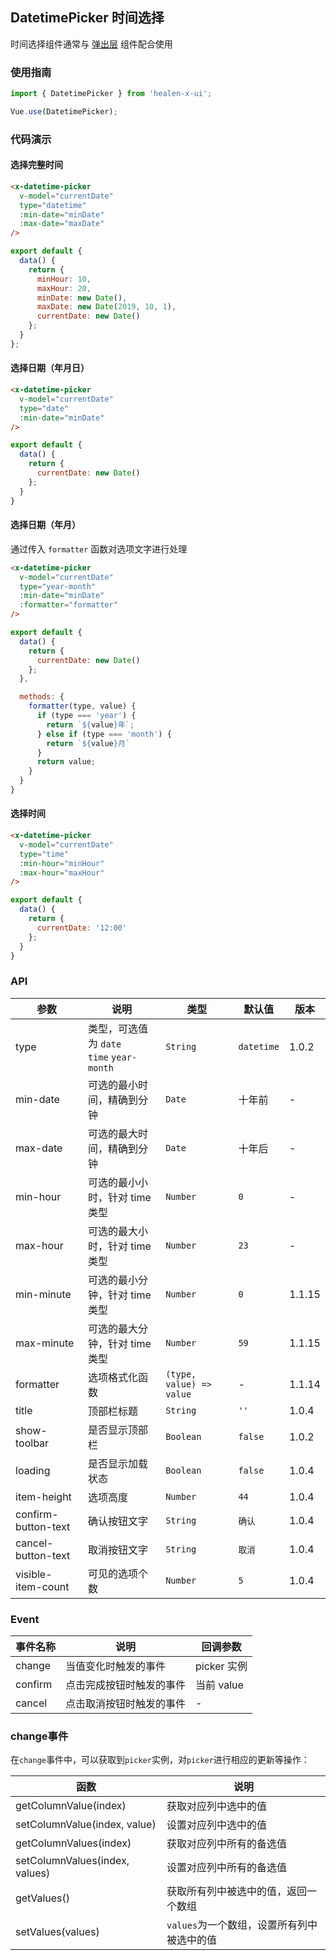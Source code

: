 ## DatetimePicker 时间选择
时间选择组件通常与 [弹出层](#/zh-CN/popup) 组件配合使用

### 使用指南
``` javascript
import { DatetimePicker } from 'healen-x-ui';

Vue.use(DatetimePicker);
```

### 代码演示

#### 选择完整时间

```html
<x-datetime-picker
  v-model="currentDate"
  type="datetime"
  :min-date="minDate"
  :max-date="maxDate"
/>
```

```javascript
export default {
  data() {
    return {
      minHour: 10,
      maxHour: 20,
      minDate: new Date(),
      maxDate: new Date(2019, 10, 1),
      currentDate: new Date()
    };
  }
};
```

#### 选择日期（年月日）

```html
<x-datetime-picker
  v-model="currentDate"
  type="date"
  :min-date="minDate"
/>
```

```js
export default {
  data() {
    return {
      currentDate: new Date()
    };
  }
}
```

#### 选择日期（年月）
通过传入 `formatter` 函数对选项文字进行处理

```html
<x-datetime-picker
  v-model="currentDate"
  type="year-month"
  :min-date="minDate"
  :formatter="formatter"
/>
```

```js
export default {
  data() {
    return {
      currentDate: new Date()
    };
  },

  methods: {
    formatter(type, value) {
      if (type === 'year') {
        return `${value}年`;
      } else if (type === 'month') {
        return `${value}月`
      }
      return value;
    }
  }
}
```

#### 选择时间

```html
<x-datetime-picker
  v-model="currentDate"
  type="time"
  :min-hour="minHour"
  :max-hour="maxHour"
/>
```

```js
export default {
  data() {
    return {
      currentDate: '12:00'
    };
  }
}
```

### API

| 参数 | 说明 | 类型 | 默认值 | 版本 |
|------|------|------|------|------|
| type | 类型，可选值为 `date` <br> `time` `year-month` | `String` | `datetime` | 1.0.2 |
| min-date | 可选的最小时间，精确到分钟 | `Date` | 十年前 | - |
| max-date | 可选的最大时间，精确到分钟 | `Date` | 十年后 | - |
| min-hour | 可选的最小小时，针对 time 类型 | `Number` | `0` | - |
| max-hour | 可选的最大小时，针对 time 类型 | `Number` | `23` | - |
| min-minute | 可选的最小分钟，针对 time 类型 | `Number` | `0` | 1.1.15 |
| max-minute | 可选的最大分钟，针对 time 类型 | `Number` | `59` | 1.1.15 |
| formatter | 选项格式化函数 | `(type, value) => value` | - | 1.1.14 |
| title | 顶部栏标题 | `String` | `''` | 1.0.4 |
| show-toolbar | 是否显示顶部栏 | `Boolean` | `false` | 1.0.2 |
| loading | 是否显示加载状态 | `Boolean` | `false` | 1.0.4 |
| item-height | 选项高度 | `Number` | `44` | 1.0.4 |
| confirm-button-text | 确认按钮文字 | `String` | `确认` | 1.0.4 |
| cancel-button-text | 取消按钮文字 | `String` | `取消` | 1.0.4 |
| visible-item-count | 可见的选项个数 | `Number` | `5` | 1.0.4 |

### Event

| 事件名称 | 说明 | 回调参数 |
|------|------|------|
| change | 当值变化时触发的事件 | picker 实例 |
| confirm | 点击完成按钮时触发的事件 | 当前 value |
| cancel | 点击取消按钮时触发的事件 | - |

### change事件

在`change`事件中，可以获取到`picker`实例，对`picker`进行相应的更新等操作：

| 函数 | 说明 |
|------|------|
| getColumnValue(index) | 获取对应列中选中的值 |
| setColumnValue(index, value) | 设置对应列中选中的值 |
| getColumnValues(index) | 获取对应列中所有的备选值 |
| setColumnValues(index, values) | 设置对应列中所有的备选值 |
| getValues() | 获取所有列中被选中的值，返回一个数组 |
| setValues(values) | `values`为一个数组，设置所有列中被选中的值 |
